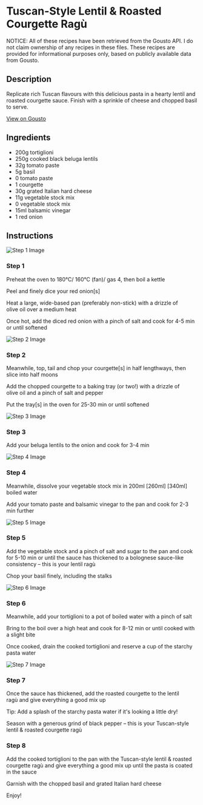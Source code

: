# Tuscan-Style Lentil & Roasted Courgette Ragù

NOTICE: All of these recipes have been retrieved from the Gousto API. I do not claim ownership of any recipes in these files. These recipes are provided for informational purposes only, based on publicly available data from Gousto.

## Description

Replicate rich Tuscan flavours with this delicious pasta in a hearty lentil and roasted courgette sauce. Finish with a sprinkle of cheese and chopped basil to serve. 

[View on Gousto](https://www.gousto.co.uk/recipes/cookbook/tuscan-lentil-ragu-with-roasted-courgette)

## Ingredients

- 200g tortiglioni
- 250g cooked black beluga lentils
- 32g tomato paste
- 5g basil
- 0 tomato paste
- 1 courgette
- 30g grated Italian hard cheese
- 11g vegetable stock mix
- 0 vegetable stock mix
- 15ml balsamic vinegar
- 1 red onion

## Instructions

![Step 1 Image](https://production-media.gousto.co.uk/cms/recipe-step-image/step-1-1617709449841-x200.jpg)

### Step 1

Preheat the oven to 180°C/ 160°C (fan)/ gas 4, then boil a kettle

Peel and finely dice your red onion[s]

Heat a large, wide-based pan (preferably non-stick) with a drizzle of olive oil over a medium heat

Once hot, add the diced red onion with a pinch of salt and cook for 4-5 min or until softened

![Step 2 Image](https://production-media.gousto.co.uk/cms/recipe-step-image/step-2-1617709499881-x200.jpg)

### Step 2

Meanwhile, top, tail and chop your courgette[s] in half lengthways, then slice into half moons

Add the chopped courgette to a baking tray (or two!) with a drizzle of olive oil and a pinch of salt and pepper

Put the tray[s] in the oven for 25-30 min or until softened

![Step 3 Image](https://production-media.gousto.co.uk/cms/recipe-step-image/step-3-1617709849659-x200.jpg)

### Step 3

Add your beluga lentils to the onion and cook for 3-4 min

![Step 4 Image](https://production-media.gousto.co.uk/cms/recipe-step-image/step-4-1617709860550-x200.jpg)

### Step 4

Meanwhile, dissolve your vegetable stock mix in 200ml <span class="text-purple">[260ml]</span> <span class="text-danger">[340ml] </span>boiled water

Add your tomato paste and balsamic vinegar to the pan and cook for 2-3 min further

![Step 5 Image](https://production-media.gousto.co.uk/cms/recipe-step-image/step-5-1617709878921-x200.jpg)

### Step 5

Add the vegetable stock and a pinch of salt and sugar to the pan and cook for 5-10 min or until the sauce has thickened to a bolognese sauce-like consistency – this is your lentil ragù

Chop your basil finely, including the stalks

![Step 6 Image](https://production-media.gousto.co.uk/cms/recipe-step-image/step-6-1617709924333-x200.jpg)

### Step 6

Meanwhile, add your tortiglioni to a pot of boiled water with a pinch of salt

Bring to the boil over a high heat and cook for 8-12 min or until cooked with a slight bite

Once cooked, drain the cooked tortiglioni and reserve a cup of the starchy pasta water

![Step 7 Image](https://production-media.gousto.co.uk/cms/recipe-step-image/step-7-1617710013053-x200.jpg)

### Step 7

Once the sauce has thickened, add the roasted courgette to the lentil ragù and give everything a good mix up

Tip: Add a splash of the starchy pasta water if it's looking a little dry!

Season with a generous grind of black pepper – this is your Tuscan-style lentil & roasted courgette ragù

### Step 8

Add the cooked tortiglioni to the pan with the Tuscan-style lentil & roasted courgette ragù and give everything a good mix up until the pasta is coated in the sauce

Garnish with the chopped basil and grated Italian hard cheese

Enjoy!

